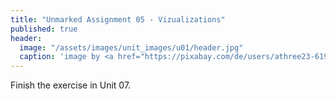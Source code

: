 ```yaml
---
title: "Unmarked Assignment 05 - Vizualizations"
published: true
header:
  image: "/assets/images/unit_images/u01/header.jpg"
  caption: 'image by <a href="https://pixabay.com/de/users/athree23-6195572/?utm_source=link-attribution&utm_medium=referral&utm_campaign=image&utm_content=4855963">Adrian</a> on <a href="https://pixabay.com/de//?utm_source=link-attribution&utm_medium=referral&utm_campaign=image&utm_content=4855963">Pixabay</a>'
---
```


Finish the exercise in Unit 07.

<!--
In this task, we'll work with an old familiar dataset, namely the emission-dataset first used in Assignment 2

1) Use the emission data created in Task 1a of Assignment 2, that is, after excluding non-country-entities

2) Calculate both the sum and the mean of CO2 emissions **per type (gas / oil) and entity (country)**. Name the data sets "total_CO2" and "average_CO2", respectively.

3) Merge total_CO2 and average_CO2 to one dataframe called "aggregated_data"

4) install and load the "reshape2" package and reform "aggregated_data" in a way, that for each entity the **average CO2** is shown in two columns, one for CO2-emissions created by gas, the other for CO2-emissions created by oil. 
-->